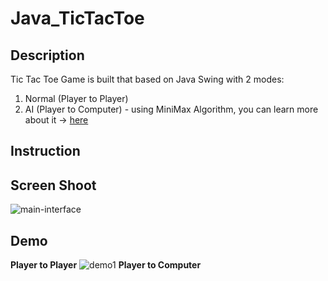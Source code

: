 # Java_TicTacToe
## Description
Tic Tac Toe Game is built that based on Java Swing with 2 modes:
1. Normal (Player to Player)
2. AI (Player to Computer) - using MiniMax Algorithm, you can learn more about it -> [here](https://www.stdio.vn/giai-thuat-lap-trinh/giai-thuat-tim-kiem-minimax-s1EVnH)
## Instruction
## Screen Shoot
![main-interface](https://live.staticflickr.com/65535/51003751780_187cc3c770_b.jpg)
## Demo
**Player to Player**
![demo1](https://lh3.googleusercontent.com/cYFQvkyEw3cShBXAvOjQYY3-RWhGa2mIMBwIGWLiAHBbvI4qSCGzAm7pcvg1I8WPVRHu3TqmfcbU8tcgyX5PA5CcWayg_lZiaYU_skq8XYkyp41McMDggs8eEVRGKkXLvDFIX8s8UY82A9o4jx3Mr4Q9l2VF3wC6692j7jxnYto92hc7CSpiTll3Gv_btYMuyBGB6Ah7s3YMRlcKM_7nKPWNtbZLZ1RyB3QGRh8Ha4mkib12-wASDOSYD85EzggKGMSoX6Q_ui3CmOEtpu__976nlNRHTUgHTSMv6SlwRbhddGv_BqWmIkB5ULv3mPqAeX-i3VDv-mvWZmKNMX0fYbTj_yHAtGMkxrvVrI186ywT1JpaPTJymPD7fnVnZdgKAoyug2okDzVUF_8nUJkcUBNcxyrg0lU0bU2PdPMc1Gn2R1KYciuqSXo7rc4Wco9U_X_8JiyCw_dK0MtNc09SNwdjHOz_a7xr-AE4ig-gFkwS1UQFB5u2VA-CYv5CGimSU_BXYMh0Or2H90AZJq4XqmK4Zh0H-2rCpmMxFwlWxdYd_ei_a60_tM_tgvw1jPH93aN9xnBPYe5-hMDWrpzhwM6E0FUks7iN_Xczj5O5glep6SfrddmEF1sDfBODC08zckoazz_jeev-6MmQuyNpFaIlB-nQtHlTPuSF-_VbGinKjZLwX3Z8KHrarrt31dApsqehMqlFmD7v_zo2BoOaWCo=w800-h454-no?authuser=3)
**Player to Computer**
